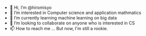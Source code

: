 - 👋 Hi, I’m @hiromisyo
- 👀 I’m interested in Computer science and application mathmatics
- 🌱 I’m currently learning machine learning on big data
- 💞️ I’m looking to collaborate on anyone who is interested in CS
- 📫 How to reach me ...
But now, I'm still a rookie.

<!---
hiromisyo/hiromisyo is a ✨ special ✨ repository because its `README.md` (this file) appears on your GitHub profile.
You can click the Preview link to take a look at your changes.
--->
